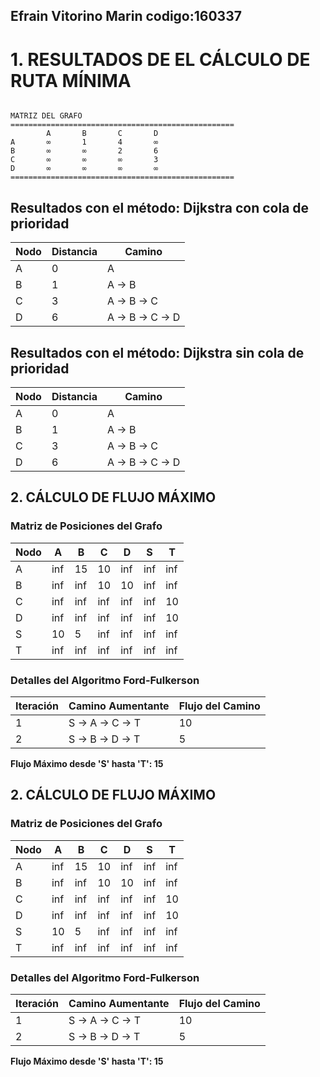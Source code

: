 ## Efrain Vitorino Marin codigo:160337
# 1. RESULTADOS DE EL CÁLCULO DE RUTA MÍNIMA

```

MATRIZ DEL GRAFO
==================================================
        A       B       C       D       
A       ∞       1       4       ∞       
B       ∞       ∞       2       6       
C       ∞       ∞       ∞       3       
D       ∞       ∞       ∞       ∞       
==================================================

```

## Resultados con el método: Dijkstra con cola de prioridad

| Nodo | Distancia | Camino              |
|------|-----------|---------------------|
| A  | 0         | A |
| B  | 1         | A -> B |
| C  | 3         | A -> B -> C |
| D  | 6         | A -> B -> C -> D |


## Resultados con el método: Dijkstra sin cola de prioridad

| Nodo | Distancia | Camino              |
|------|-----------|---------------------|
| A  | 0         | A |
| B  | 1         | A -> B |
| C  | 3         | A -> B -> C |
| D  | 6         | A -> B -> C -> D |

## 2. CÁLCULO DE FLUJO MÁXIMO

### Matriz de Posiciones del Grafo

| Nodo |A | B | C | D | S | T |
|------|------|------|------|------|------|------|
| A | inf | 15 | 10 | inf | inf | inf |
| B | inf | inf | 10 | 10 | inf | inf |
| C | inf | inf | inf | inf | inf | 10 |
| D | inf | inf | inf | inf | inf | 10 |
| S | 10 | 5 | inf | inf | inf | inf |
| T | inf | inf | inf | inf | inf | inf |


### Detalles del Algoritmo Ford-Fulkerson

| Iteración | Camino Aumentante         | Flujo del Camino |
|-----------|---------------------------|------------------|
| 1 | S -> A -> C -> T | 10 |
| 2 | S -> B -> D -> T | 5 |


**Flujo Máximo desde 'S' hasta 'T': 15**

## 2. CÁLCULO DE FLUJO MÁXIMO

### Matriz de Posiciones del Grafo

| Nodo |A | B | C | D | S | T |
|------|------|------|------|------|------|------|
| A | inf | 15 | 10 | inf | inf | inf |
| B | inf | inf | 10 | 10 | inf | inf |
| C | inf | inf | inf | inf | inf | 10 |
| D | inf | inf | inf | inf | inf | 10 |
| S | 10 | 5 | inf | inf | inf | inf |
| T | inf | inf | inf | inf | inf | inf |


### Detalles del Algoritmo Ford-Fulkerson

| Iteración | Camino Aumentante         | Flujo del Camino |
|-----------|---------------------------|------------------|
| 1 | S -> A -> C -> T | 10 |
| 2 | S -> B -> D -> T | 5 |

**Flujo Máximo desde 'S' hasta 'T': 15**

